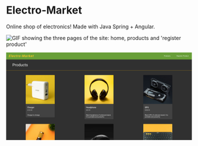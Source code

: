 # Electro-Market

Online shop of electronics! Made with Java Spring + Angular.

<img src="./images/marketplace.gif"
   alt="GIF showing the three pages of the site: home, products and 'register product'"/>


<img src="./images/electromarket.png"
   alt="Printscreen of the products page."/>
